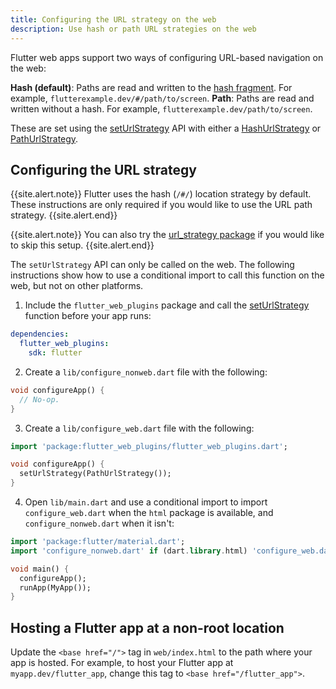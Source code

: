 ```yaml
---
title: Configuring the URL strategy on the web
description: Use hash or path URL strategies on the web
---
```


Flutter web apps support two ways of configuring URL-based navigation on the
web:

**Hash (default)**: Paths are read and written to the [hash fragment][].
  For example, `flutterexample.dev/#/path/to/screen`.
**Path**:  Paths are read and written without a hash. For example,
  `flutterexample.dev/path/to/screen`.
  
These are set using the [setUrlStrategy][] API with either a [HashUrlStrategy][]
or [PathUrlStrategy][].
  
## Configuring the URL strategy

{{site.alert.note}}
  Flutter uses the hash (`/#/`) location strategy by default. These instructions
  are only required if you would like to use the URL path strategy.
{{site.alert.end}}

{{site.alert.note}}
  You can also try the [url_strategy package][] if you would like to skip this
  setup.
{{site.alert.end}}

The `setUrlStrategy` API can only be called on the web. The following
instructions show how to use a conditional import to call this function on the
web, but not on other platforms.

1. Include the `flutter_web_plugins` package and call the [setUrlStrategy][]
  function before your app runs:

```yaml
dependencies:
  flutter_web_plugins:
    sdk: flutter
```

2. Create a `lib/configure_nonweb.dart` file with the following:
```dart
void configureApp() {
  // No-op.
}
```

3. Create a `lib/configure_web.dart` file with the following:

<!--skip-->
```dart
import 'package:flutter_web_plugins/flutter_web_plugins.dart';

void configureApp() {
  setUrlStrategy(PathUrlStrategy());
}
```

4. Open `lib/main.dart` and use a conditional import to import `configure_web.dart` when the `html` package
  is available, and `configure_nonweb.dart` when it isn't:

<!--skip-->
```dart
import 'package:flutter/material.dart';
import 'configure_nonweb.dart' if (dart.library.html) 'configure_web.dart';

void main() {
  configureApp();
  runApp(MyApp());
}
```

## Hosting a Flutter app at a non-root location

Update the `<base href="/">` tag in `web/index.html` to the path where
your app is hosted. For example, to host your Flutter app at
`myapp.dev/flutter_app`, change
this tag to `<base href="/flutter_app">`.

[Hash fragment]: https://en.wikipedia.org/wiki/Uniform_Resource_Locator#Syntax
[setUrlStrategy]: {{site.master-api}}/flutter/flutter_web_plugins/setUrlStrategy.html
[HashUrlStrategy]: {{site.master-api}}/flutter/flutter_web_plugins/HashUrlStrategy-class.html
[PathUrlStrategy]: {{site.master-api}}/flutter/flutter_web_plugins/PathUrlStrategy-class.html
[url_strategy package]: {{site.pub-pkg}}/url_strategy
